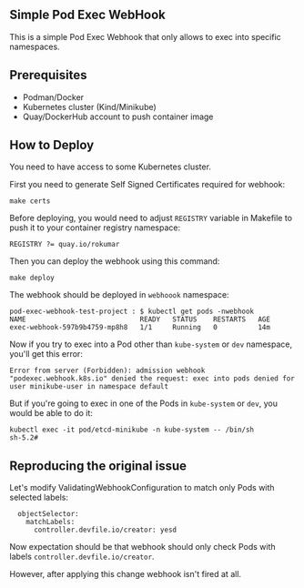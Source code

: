 ## Simple Pod Exec WebHook
This is a simple Pod Exec Webhook that only allows to exec into specific namespaces.

## Prerequisites
- Podman/Docker
- Kubernetes cluster (Kind/Minikube)
- Quay/DockerHub account to push container image

## How to Deploy
You need to have access to some Kubernetes cluster.

First you need to generate Self Signed Certificates required for webhook:
```shell
make certs
```
Before deploying, you would need to adjust `REGISTRY` variable in Makefile to push it to your container registry namespace:
```shell
REGISTRY ?= quay.io/rokumar
```

Then you can deploy the webhook using this command:
```shell
make deploy
```

The webhook should be deployed in `webhoook` namespace:
```shell
pod-exec-webhook-test-project : $ kubectl get pods -nwebhook
NAME                            READY   STATUS    RESTARTS   AGE
exec-webhook-597b9b4759-mp8h8   1/1     Running   0          14m
```

Now if you try to exec into a Pod other than `kube-system` or `dev` namespace, you'll get this error:
```shell
Error from server (Forbidden): admission webhook "podexec.webhook.k8s.io" denied the request: exec into pods denied for user minikube-user in namespace default
```

But if you're going to exec in one of the Pods in `kube-system` or `dev`, you would be able to do it:
```shell
kubectl exec -it pod/etcd-minikube -n kube-system -- /bin/sh
sh-5.2#
```

## Reproducing the original issue

Let's modify ValidatingWebhookConfiguration to match only Pods with selected labels:
```shell
  objectSelector:
    matchLabels:
      controller.devfile.io/creator: yesd
```

Now expectation should be that webhook should only check Pods with labels `controller.devfile.io/creator`.

However, after applying this change webhook isn't fired at all. 